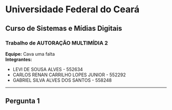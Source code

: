 # Universidade Federal do Ceará
## Curso de Sistemas e Mídias Digitais
### Trabalho de AUTORAÇÃO MULTIMÍDIA 2

**Equipe:** Cava uma falta  
**Integrantes:**  
- LEVI DE SOUSA ALVES - 552634
- CARLOS RENAN CARRILHO LOPES JUNIOR - 552292
- GABRIEL SILVA ALVES DOS SANTOS - 558248

---

## Pergunta 1
